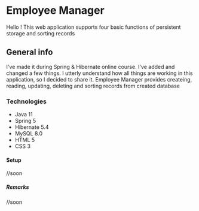 # Employee Manager

Hello !
This web application supports four basic functions of persistent storage and sorting records

## General info

I've made it during Spring & Hibernate online course. I've added and changed a few things. I utterly understand how all things are working
in this application, so I decided to share it.
Employee Manager provides createing, reading, updating, deleting and sorting records from created database

### Technologies

- Java 11
- Spring 5
- Hibernate 5.4
- MySQL 8.0
- HTML 5
- CSS 3

#### Setup

//soon

##### Remarks 

//soon

